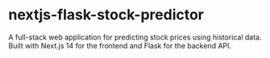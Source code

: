 # nextjs-flask-stock-predictor
A full-stack web application for predicting stock prices using historical data. Built with Next.js 14 for the frontend and Flask for the backend API.
